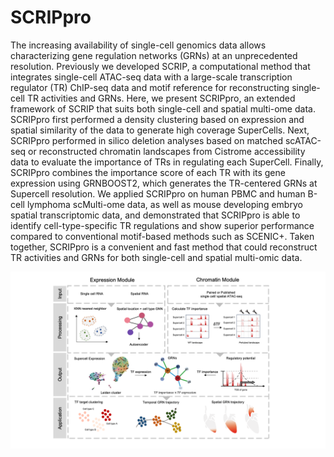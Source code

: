 # SCRIPpro
The increasing availability of single-cell genomics data allows characterizing gene regulation networks (GRNs) at an unprecedented resolution. Previously we developed SCRIP, a computational method that integrates single-cell ATAC-seq data with a large-scale transcription regulator (TR) ChIP-seq data and motif reference for reconstructing single-cell TR activities and GRNs. Here, we present SCRIPpro, an extended framework of SCRIP that suits both single-cell and spatial multi-ome data. SCRIPpro first performed a density clustering based on expression and spatial similarity of the data to generate high coverage SuperCells. Next, SCRIPpro performed in silico deletion analyses based on matched scATAC-seq or reconstructed chromatin landscapes from Cistrome accessibility data to evaluate the importance of TRs in regulating each SuperCell. Finally, SCRIPpro combines the importance score of each TR with its gene expression using GRNBOOST2, which generates the TR-centered GRNs at Supercell resolution. We applied SCRIPpro on human PBMC and human B-cell lymphoma scMulti-ome data, as well as mouse developing embryo spatial transcriptomic data, and demonstrated that SCRIPpro is able to identify cell-type-specific TR regulations and show superior performance compared to conventional motif-based methods such as SCENIC+. Taken together, SCRIPpro is a convenient and fast method that could reconstruct TR activities and GRNs for both single-cell and spatial multi-omic data.

![avatar](docs/_static/img/workflow_new.png)


